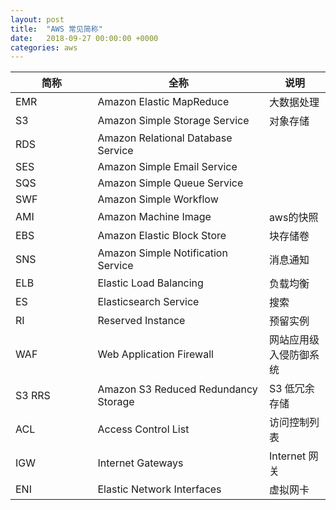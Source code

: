 ```yaml
---
layout: post
title:  "AWS 常见简称"
date:   2018-09-27 00:00:00 +0000
categories: aws
---
```


| 简称    |   全称                                 |说明|
| ------  | ------                                | ------ |
|EMR　　　　　|Amazon Elastic MapReduce　　　　　　　　　    |大数据处理|
|S3　　　　　 |Amazon Simple Storage Service　　　　　    |对象存储|
|RDS　　　　　|Amazon Relational Database Service      
|SES　　　　　|Amazon Simple Email Service
|SQS　　　　　|Amazon Simple Queue Service
|SWF　　　　　|Amazon Simple Workflow
|AMI　　　　　|Amazon Machine Image					   |aws的快照|
|EBS　　　　　|Amazon Elastic Block Store			   |块存储卷|
|SNS　　　　　|Amazon Simple Notification Service	   |消息通知|
|ELB　　　　　|Elastic Load Balancing            	   |负载均衡|
|ES 　　　　　|Elasticsearch Service                   |搜索|
|RI 　　　　　|Reserved Instance                       |预留实例|
|WAF 　　　　|Web Application Firewall                |网站应用级入侵防御系统|
|S3 RRS  　|Amazon S3 Reduced Redundancy Storage    |S3 低冗余存储|
|ACL     　|Access Control List                     |访问控制列表|
|IGW     　|Internet Gateways                       |Internet 网关|
|ENI     　|Elastic Network Interfaces              |虚拟网卡|






 
